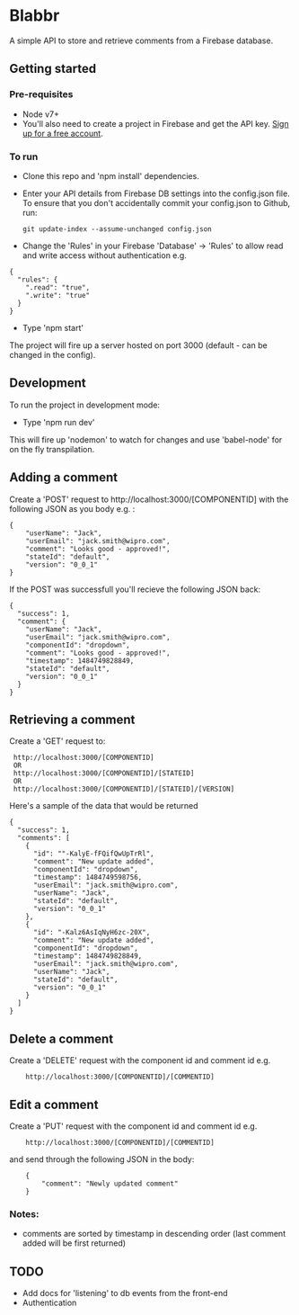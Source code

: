 # Blabbr

A simple API to store and retrieve comments from a Firebase database.
 
## Getting started

### Pre-requisites
- Node v7+
- You'll also need to create a project in Firebase and get the API
  key. [Sign up for a free account](https://www.firebase.com/login/). 

### To run
- Clone this repo and 'npm install' dependencies.
- Enter your API details from Firebase DB settings into the config.json file. To ensure that you don't accidentally commit your config.json to Github,
  run:
  
  ```
  git update-index --assume-unchanged config.json
  ```
- Change the 'Rules' in your Firebase 'Database' -> 'Rules' to allow read and write access without authentication e.g.
 ```
 {
   "rules": {
     ".read": "true",
     ".write": "true"
   }
 }
```
- Type 'npm start'

The project will fire up a server hosted on port 3000 (default - can be changed in the config).

## Development

To run the project in development mode:

- Type 'npm run dev'

This will fire up 'nodemon' to watch for changes and use 'babel-node' for on the fly transpilation.

## Adding a comment

Create a 'POST' request to http://localhost:3000/[COMPONENTID] with the following JSON as you body e.g. :

```
{
	"userName": "Jack",
	"userEmail": "jack.smith@wipro.com",
	"comment": "Looks good - approved!",
	"stateId": "default",
	"version": "0_0_1"
}
```

If the POST was successfull you'll recieve the following JSON back:
```
{
  "success": 1,
  "comment": {
    "userName": "Jack",
    "userEmail": "jack.smith@wipro.com",
    "componentId": "dropdown",
    "comment": "Looks good - approved!",
    "timestamp": 1484749828849,
    "stateId": "default",
    "version": "0_0_1"
  }
}
```

## Retrieving a comment

Create a 'GET' request to:
```
 http://localhost:3000/[COMPONENTID] 
 OR
 http://localhost:3000/[COMPONENTID]/[STATEID]
 OR
 http://localhost:3000/[COMPONENTID]/[STATEID]/[VERSION]
```

Here's a sample of the data that would be returned

```
{
  "success": 1,
  "comments": [
    {
      "id": ""-KalyE-fFQifQwUpTrRl",
      "comment": "New update added",
      "componentId": "dropdown",
      "timestamp": 1484749598756,
      "userEmail": "jack.smith@wipro.com",
      "userName": "Jack",
      "stateId": "default",
      "version": "0_0_1"
    },
    {
      "id": "-Kalz6AsIqNyH6zc-20X",
      "comment": "New update added",
      "componentId": "dropdown",
      "timestamp": 1484749828849,
      "userEmail": "jack.smith@wipro.com",
      "userName": "Jack",
      "stateId": "default",
      "version": "0_0_1"
    }
  ]
}

```
## Delete a comment

Create a 'DELETE' request with the component id and comment id e.g.
 
```
    http://localhost:3000/[COMPONENTID]/[COMMENTID]
```

## Edit a comment

Create a 'PUT' request with the component id and comment id e.g.
 
```
    http://localhost:3000/[COMPONENTID]/[COMMENTID]
```

and send through the following JSON in the body:
```
    {
        "comment": "Newly updated comment"
    }
```

### Notes:

- comments are sorted by timestamp in descending order (last comment added will be first returned)

## TODO
- Add docs for 'listening' to db events from the front-end
- Authentication